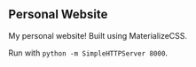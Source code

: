 ## Personal Website
My personal website! Built using MaterializeCSS.

Run with `python -m SimpleHTTPServer 8000`.